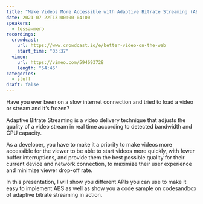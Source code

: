 ```yaml
---
title: "Make Videos More Accessible with Adaptive Bitrate Streaming (ABS)"
date: 2021-07-22T13:00:00-04:00
speakers:
  - tessa-mero
recordings:
  crowdcast:
    url: https://www.crowdcast.io/e/better-video-on-the-web
    start_time: "03:37"
  vimeo:
    url: https://vimeo.com/594693728
    length: "54:46"
categories:
  - stuff
draft: false
---
```


Have you ever been on a slow internet connection and tried to load a video or stream and it’s frozen?

Adaptive Bitrate Streaming is a video delivery technique that adjusts the quality of a video stream in real time according to detected bandwidth and CPU capacity.

As a developer, you have to make it a priority to make videos more accessible for the viewer to be able to start videos more quickly, with fewer buffer interruptions, and provide them the best possible quality for their current device and network connection, to maximize their user experience and minimize viewer drop-off rate.

In this presentation, I will show you different APIs you can use to make it easy to implement ABS as well as show you a code sample on codesandbox of adaptive bitrate streaming in action.

